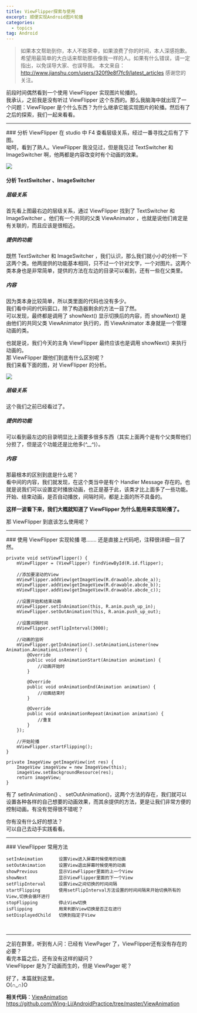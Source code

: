 ```yaml
---
title: ViewFlipper探索与使用
excerpt: 顺便实现Android图片轮播
categories:
  - topics
tag: Android  
---
```


> 如果本文帮助到你，本人不胜荣幸，如果浪费了你的时间，本人深感抱歉。
希望用最简单的大白话来帮助那些像我一样的人。如果有什么错误，请一定指出，以免误导大家、也误导我。
本文来自：http://www.jianshu.com/users/320f9e8f7fc9/latest_articles
感谢您的关注。

前段时间偶然看到一个使用 ViewFlipper 实现图片轮播的。<br />
我承认，之前我是没有听过 ViewFlipper 这个东西的。那么我脑海中就出现了一个问题：ViewFlipper 是个什么东西？为什么继承它能实现图片的轮播。然后有了之后的探索，我们一起来看看。

<hr />
### 分析 ViewFlipper 
在 studio 中 F4 查看层级关系，经过一番寻找之后有了下图。<br />
呦呵，看到了熟人。ViewFlipper 我没见过，但是我见过 TextSwitcher 和 ImageSwitcher 啊，他两都是内容改变时有个动画的效果。

![](http://upload-images.jianshu.io/upload_images/1689895-092513166c90f372.png?imageMogr2/auto-orient/strip%7CimageView2/2/w/1240)

#### 分析 TextSwitcher 、ImageSwitcher 

##### 层级关系
首先看上图最右边的层级关系，通过 ViewFlipper 找到了 TextSwitcher 和ImageSwitcher 。他们有一个共同的父类 ViewAnimator ，也就是说他们肯定是有关联的，而且应该是很相近。

##### 提供的功能
既然 TextSwitcher 和 ImageSwitcher ，我们认识，那么我们就小小的分析一下这两个类。他两提供的功能基本相同，只不过一个针对文字，一个对图片。这两个类本身也是非常简单，提供的方法在左边的目录可以看到，还有一些在父类里。

##### 内容
因为类本身比较简单，所以类里面的代码也没有多少。 <br />
我们看中间的代码窗口，除了构造器剩余的方法一目了然。 <br />
可以发现，最终都是调用了 showNext() 显示切换后的内容，而 showNext() 是由他们的共同父类 ViewAnimator 执行的，而 ViewAnimator 本身就是一个管理动画的类。

也就是说，我们今天的主角 ViewFlipper 最终应该也是调用 showNext() 来执行动画的。 <br />
那 ViewFlipper 跟他们到底有什么区别呢？ <br />
我们来看下面的图，对 ViewFlipper 的分析。

![](http://upload-images.jianshu.io/upload_images/1689895-bcf185e742ea6ef8.png?imageMogr2/auto-orient/strip%7CimageView2/2/w/1240)

##### 层级关系
这个我们之前已经看过了。

##### 提供的功能
可以看到最左边的目录明显比上面要多很多东西（其实上面两个是有个父类帮他们分担了，但是这个功能还是比他多(*^__^*)）。

##### 内容
那最根本的区别到底是什么呢？ <br /> 
看中间的内容，我们就发现，在这个类当中是有个 Handler Message 存在的。也就是说我们可以设置定时播放动画，也正是基于此，该类才比上面多了一些功能。 <br />
开始、结束动画，是否自动播放，间隔时间，都是上面的所不具备的。

**这样一波看下来，我们大概就知道了 ViewFlipper 为什么能用来实现轮播了。**

那 ViewFlipper 到底该怎么使用呢？
<hr />
### 使用 ViewFlipper  实现轮播
嗯.......
还是直接上代码吧，注释很详细一目了然。

    private void setViewFlipper() {
        mViewFlipper = (ViewFlipper) findViewById(R.id.flipper);

        //添加要滚动的View
        mViewFlipper.addView(getImageView(R.drawable.abcde_a));
        mViewFlipper.addView(getImageView(R.drawable.abcde_b));
        mViewFlipper.addView(getImageView(R.drawable.abcde_c));

        //设置开始和结束动画
        mViewFlipper.setInAnimation(this, R.anim.push_up_in);
        mViewFlipper.setOutAnimation(this, R.anim.push_up_out);

        //设置间隔时间
        mViewFlipper.setFlipInterval(3000);

        //动画的监听
        mViewFlipper.getInAnimation().setAnimationListener(new Animation.AnimationListener() {
            @Override
            public void onAnimationStart(Animation animation) {
                //动画开始时
            }

            @Override
            public void onAnimationEnd(Animation animation) {
                //动画结束时
            }

            @Override
            public void onAnimationRepeat(Animation animation) {
                //重复
            }
        });

        //开始轮播
        mViewFlipper.startFlipping();
    }

    private ImageView getImageView(int res) {
        ImageView imageView = new ImageView(this);
        imageView.setBackgroundResource(res);
        return imageView;
    }

有了 setInAnimation() 、 setOutAnimation()，这两个方法的存在，我们就可以设置各种各样的自己想要的动画效果，而其余提供的方法，更是让我们非常方便的控制动画。有没有觉得很不错呢？

你有没有什么好的想法？<br />
可以自己去动手实践看看。

<hr />
### ViewFlipper 常用方法

    setInAnimation      设置View进入屏幕时候使用的动画
    setOutAnimation     设置View退出屏幕时候使用的动画
    showPrevious        显示ViewFlipper里面的上一个View
    showNext            显示ViewFlipper里面的下一个View
    setFlipInterval     设置View之间切换的时间间隔
    startFlipping       使用setFlipInterval方法设置的时间间隔来开始切换所有的View,切换会循环进行
    stopFlipping        停止View切换
    isFlipping          用来判断View切换是否正在进行
    setDisplayedChild   切换到指定子View


<br />
<hr />

之前在群里，听到有人问：已经有 ViewPager 了，ViewFlipper还有没有存在的必要？<br />
看完本篇之后，还有没有这样的疑问？<br />
ViewFlipper 是为了动画而生的，但是 ViewPager 呢？

好了，本篇就到这里。<br />
O(∩_∩)O

**相关代码**：[ViewAnimation](https://github.com/Wing-Li/AndroidPractice/tree/master/ViewAnimation)<br />
https://github.com/Wing-Li/AndroidPractice/tree/master/ViewAnimation

<br />